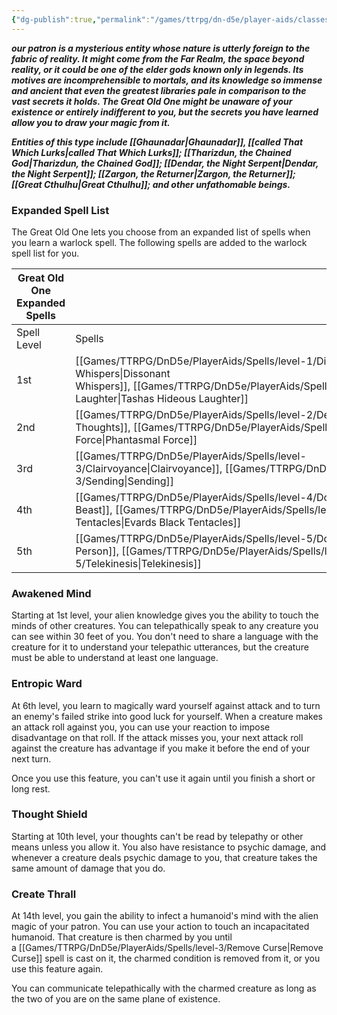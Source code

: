 ```yaml
---
{"dg-publish":true,"permalink":"/games/ttrpg/dn-d5e/player-aids/classes/class-specialisations/warlock-subclass-great-old-one/","tags":["Sub-Class","TTRPG/DND/5e"],"noteIcon":""}
---
```



**_our patron is a mysterious entity whose nature is utterly foreign to the fabric of reality. It might come from the Far Realm, the space beyond reality, or it could be one of the elder gods known only in legends. Its motives are incomprehensible to mortals, and its knowledge so immense and ancient that even the greatest libraries pale in comparison to the vast secrets it holds. The Great Old One might be unaware of your existence or entirely indifferent to you, but the secrets you have learned allow you to draw your magic from it._**

**_Entities of this type include [[Ghaunadar\|Ghaunadar]], [[called That Which Lurks\|called That Which Lurks]]; [[Tharizdun, the Chained God\|Tharizdun, the Chained God]]; [[Dendar, the Night Serpent\|Dendar, the Night Serpent]]; [[Zargon, the Returner\|Zargon, the Returner]]; [[Great Cthulhu\|Great Cthulhu]]; and other unfathomable beings._**

### Expanded Spell List

The Great Old One lets you choose from an expanded list of spells when you learn a warlock spell. The following spells are added to the warlock spell list for you.

|Great Old One Expanded Spells|   |
|---|---|
|Spell Level|Spells|
|1st|[[Games/TTRPG/DnD5e/PlayerAids/Spells/level-1/Dissonant Whispers\|Dissonant Whispers]], [[Games/TTRPG/DnD5e/PlayerAids/Spells/level-1/Tashas Hideous Laughter\|Tashas Hideous Laughter]]|
|2nd|[[Games/TTRPG/DnD5e/PlayerAids/Spells/level-2/Detect Thoughts\|Detect Thoughts]], [[Games/TTRPG/DnD5e/PlayerAids/Spells/level-2/Phantasmal Force\|Phantasmal Force]]|
|3rd|[[Games/TTRPG/DnD5e/PlayerAids/Spells/level-3/Clairvoyance\|Clairvoyance]], [[Games/TTRPG/DnD5e/PlayerAids/Spells/level-3/Sending\|Sending]]|
|4th|[[Games/TTRPG/DnD5e/PlayerAids/Spells/level-4/Dominate Beast\|Dominate Beast]], [[Games/TTRPG/DnD5e/PlayerAids/Spells/level-4/Evards Black Tentacles\|Evards Black Tentacles]]|
|5th|[[Games/TTRPG/DnD5e/PlayerAids/Spells/level-5/Dominate Person\|Dominate Person]], [[Games/TTRPG/DnD5e/PlayerAids/Spells/level-5/Telekinesis\|Telekinesis]]|

### Awakened Mind

Starting at 1st level, your alien knowledge gives you the ability to touch the minds of other creatures. You can telepathically speak to any creature you can see within 30 feet of you. You don't need to share a language with the creature for it to understand your telepathic utterances, but the creature must be able to understand at least one language.

### Entropic Ward

At 6th level, you learn to magically ward yourself against attack and to turn an enemy's failed strike into good luck for yourself. When a creature makes an attack roll against you, you can use your reaction to impose disadvantage on that roll. If the attack misses you, your next attack roll against the creature has advantage if you make it before the end of your next turn.

Once you use this feature, you can't use it again until you finish a short or long rest.

### Thought Shield

Starting at 10th level, your thoughts can't be read by telepathy or other means unless you allow it. You also have resistance to psychic damage, and whenever a creature deals psychic damage to you, that creature takes the same amount of damage that you do.

### Create Thrall

At 14th level, you gain the ability to infect a humanoid's mind with the alien magic of your patron. You can use your action to touch an incapacitated humanoid. That creature is then charmed by you until a [[Games/TTRPG/DnD5e/PlayerAids/Spells/level-3/Remove Curse\|Remove Curse]] spell is cast on it, the charmed condition is removed from it, or you use this feature again.

You can communicate telepathically with the charmed creature as long as the two of you are on the same plane of existence.
